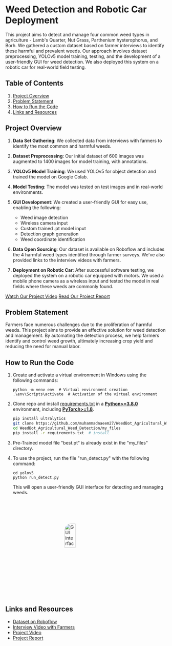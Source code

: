 # Weed Detection and Robotic Car Deployment

This project aims to detect and manage four common weed types in agriculture - Lamb's Quarter, Nut Grass, Parthenium hysterophorus, and Borh. We gathered a custom dataset based on farmer interviews to identify these harmful and prevalent weeds. Our approach involves dataset preprocessing, YOLOv5 model training, testing, and the development of a user-friendly GUI for weed detection. We also deployed this system on a robotic car for real-world field testing.

## Table of Contents
1. [Project Overview](#major-steps)
2. [Problem Statement](#problem-statement)
3. [How to Run the Code](#how-to-run-the-code)
4. [Links and Resources](#links-and-resources)

## Project Overview
1. **Data Set Gathering**: We collected data from interviews with farmers to identify the most common and harmful weeds.
2. **Dataset Preprocessing**: Our initial dataset of 600 images was augmented to 1400 images for model training, with annotations.
3. **YOLOv5 Model Training**: We used YOLOv5 for object detection and trained the model on Google Colab.
4. **Model Testing**: The model was tested on test images and in real-world environments.
5. **GUI Development**: We created a user-friendly GUI for easy use, enabling the following:
   - Weed image detection
   - Wireless camera input
   - Custom trained .pt model input
   - Detection graph generation
   - Weed coordinate identification
6. **Data Open Sourcing**: Our dataset is available on Roboflow and includes the 4 harmful weed types identified through farmer surveys. We've also provided links to the interview videos with farmers.

7. **Deployment on Robotic Car**: After successful software testing, we deployed the system on a robotic car equipped with motors. We used a mobile phone camera as a wireless input and tested the model in real fields where these weeds are commonly found.

[Watch Our Project Video](https://www.youtube.com/watch?v=0Td1oyGz89U)
[Read Our Project Report](https://drive.google.com/file/d/1Z5ZObSlPNUdkdIquQbBMoKtcok56EkIP/view?usp=drive_link)

## Problem Statement
Farmers face numerous challenges due to the proliferation of harmful weeds. This project aims to provide an effective solution for weed detection and management. By automating the detection process, we help farmers identify and control weed growth, ultimately increasing crop yield and reducing the need for manual labor.

## How to Run the Code
1. Create and activate a virtual environment in Windows using the following commands:
    ```
    python -m venv env  # Virtual environment creation
    .\env\Scripts\activate  # Activation of the virtual environment
    ```
2. Clone repo and install [requirements.txt](https://github.com/ultralytics/yolov5/blob/master/requirements.txt) in a [**Python>=3.8.0**](https://www.python.org/) environment, including
[**PyTorch>=1.8**](https://pytorch.org/get-started/locally/).
   ```bash
   pip install ultralytics
   git clone https://github.com/muhammadnaeem27/WeedBot_Agricultural_Weed_Detection.git  # clone
   cd WeedBot_Agricultural_Weed_Detection/my_files
   pip install -r requirements.txt  # install
   ```  
6. Pre-Trained model file "best.pt" is already exist in the "my_files" directory.

7. To use the project, run the file "run_detect.py" with the following command:
    ```
    cd yolov5
    python run_detect.py
    ```

   This will open a user-friendly GUI interface for detecting and managing weeds.

<div style="display: flex; justify-content: center; align-items: center; height: 300px;">
  <div style="border-radius: 20px; overflow: hidden;">
    <img src="GUI_interface.gif" alt="GUI interface GIF" style="max-width: 80%; height: 50%;" />
  </div>
</div>



## Links and Resources

- <a href="https://universe.roboflow.com/zeeshan/weed-classification/dataset/8" target="_blank">Dataset on Roboflow</a>
- <a href="https://www.youtube.com/watch?v=o4avFYoFz5s" target="_blank">Interview Video with Farmers</a>
- <a href="https://www.youtube.com/watch?v=0Td1oyGz89U" target="_blank">Project Video</a>
- <a href="https://drive.google.com/file/d/1Z5ZObSlPNUdkdIquQbBMoKtcok56EkIP/view?usp=drive_link" target="_blank">Project Report</a>


